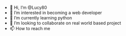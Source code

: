 - 👋 Hi, I’m @Lucy80
- 👀 I’m interested in becoming a web developer
- 🌱 I’m currently learning python
- 💞️ I’m looking to collaborate on real world based project
- 📫 How to reach me 

<!---
Lucy80/Lucy80 is a ✨ special ✨ repository because its `README.md` (this file) appears on your GitHub profile.
You can click the Preview link to take a look at your changes.
--->
